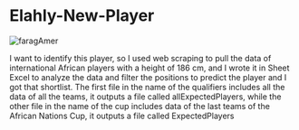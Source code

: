 # Elahly-New-Player
![faragAmer](https://user-images.githubusercontent.com/91634431/182671024-4e2e12a0-cf77-4189-b606-ab68f56c5c6a.png)

I want to identify this player, so I used web scraping to pull the data of international African players with a height of 186 cm, and I wrote it in Sheet Excel to analyze the data and filter the positions to predict the player and I got that shortlist.
The first file in the name of the qualifiers includes all the data of all the teams, it outputs a file called allExpectedPlayers, while the other file in the name of the cup includes data of the last teams of the African Nations Cup, it outputs a file called ExpectedPlayers
